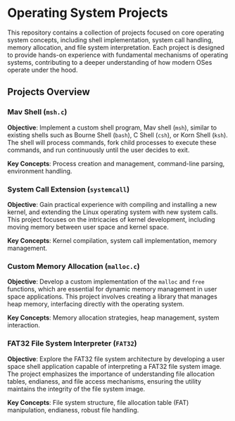 # Operating System Projects

This repository contains a collection of projects focused on core operating system concepts, including shell implementation, system call handling, memory allocation, and file system interpretation. Each project is designed to provide hands-on experience with fundamental mechanisms of operating systems, contributing to a deeper understanding of how modern OSes operate under the hood.

## Projects Overview

### Mav Shell (`msh.c`)

**Objective**: Implement a custom shell program, Mav shell (`msh`), similar to existing shells such as Bourne Shell (`bash`), C Shell (`csh`), or Korn Shell (`ksh`). The shell will process commands, fork child processes to execute these commands, and run continuously until the user decides to exit.

**Key Concepts**: Process creation and management, command-line parsing, environment handling.

### System Call Extension (`systemcall`)

**Objective**: Gain practical experience with compiling and installing a new kernel, and extending the Linux operating system with new system calls. This project focuses on the intricacies of kernel development, including moving memory between user space and kernel space.

**Key Concepts**: Kernel compilation, system call implementation, memory management.

### Custom Memory Allocation (`malloc.c`)

**Objective**: Develop a custom implementation of the `malloc` and `free` functions, which are essential for dynamic memory management in user space applications. This project involves creating a library that manages heap memory, interfacing directly with the operating system.

**Key Concepts**: Memory allocation strategies, heap management, system interaction.

### FAT32 File System Interpreter (`FAT32`)

**Objective**: Explore the FAT32 file system architecture by developing a user space shell application capable of interpreting a FAT32 file system image. The project emphasizes the importance of understanding file allocation tables, endianess, and file access mechanisms, ensuring the utility maintains the integrity of the file system image.

**Key Concepts**: File system structure, file allocation table (FAT) manipulation, endianess, robust file handling.
